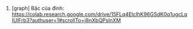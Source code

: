 1. [graph] Bậc của đỉnh: https://colab.research.google.com/drive/15FLq4ElcIhK96GSdK0q1ugcLqIUlFrb3?authuser=1#scrollTo=j8nXbQPslnXM
